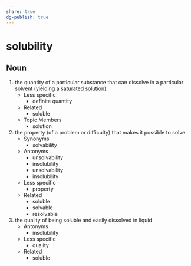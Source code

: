 ```yaml
---
share: true
dg-publish: true
---
```

# solubility


## Noun

1. the quantity of a particular substance that can dissolve in a particular solvent (yielding a saturated solution)
	- Less specific
		- definite quantity
	- Related
		- soluble
	- Topic Members
		- solution
2. the property (of a problem or difficulty) that makes it possible to solve
	- Synonyms
		- solvability
	- Antonyms
		- unsolvability
		- insolubility
		- unsolvability
		- insolubility
	- Less specific
		- property
	- Related
		- soluble
		- solvable
		- resolvable
3. the quality of being soluble and easily dissolved in liquid
	- Antonyms
		- insolubility
	- Less specific
		- quality
	- Related
		- soluble

